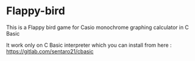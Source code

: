 # Flappy-bird
This is a Flappy bird game for Casio monochrome graphing calculator in C Basic

It work only on C Basic interpreter which you can install from here :
https://gitlab.com/sentaro21/cbasic